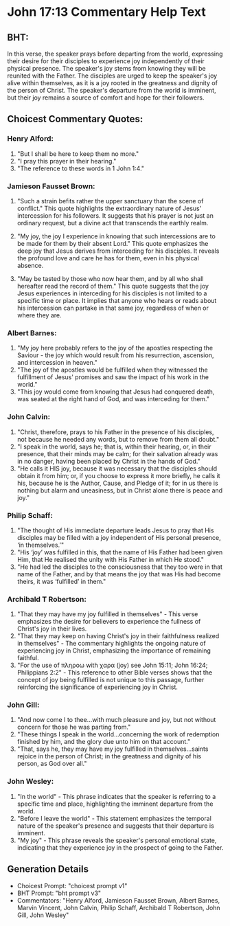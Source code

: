 # John 17:13 Commentary Help Text

## BHT:
In this verse, the speaker prays before departing from the world, expressing their desire for their disciples to experience joy independently of their physical presence. The speaker's joy stems from knowing they will be reunited with the Father. The disciples are urged to keep the speaker's joy alive within themselves, as it is a joy rooted in the greatness and dignity of the person of Christ. The speaker's departure from the world is imminent, but their joy remains a source of comfort and hope for their followers.

## Choicest Commentary Quotes:
### Henry Alford:
1. "But I shall be here to keep them no more."
2. "I pray this prayer in their hearing."
3. "The reference to these words in 1 John 1:4."

### Jamieson Fausset Brown:
1. "Such a strain befits rather the upper sanctuary than the scene of conflict." This quote highlights the extraordinary nature of Jesus' intercession for his followers. It suggests that his prayer is not just an ordinary request, but a divine act that transcends the earthly realm.

2. "My joy, the joy I experience in knowing that such intercessions are to be made for them by their absent Lord." This quote emphasizes the deep joy that Jesus derives from interceding for his disciples. It reveals the profound love and care he has for them, even in his physical absence.

3. "May be tasted by those who now hear them, and by all who shall hereafter read the record of them." This quote suggests that the joy Jesus experiences in interceding for his disciples is not limited to a specific time or place. It implies that anyone who hears or reads about his intercession can partake in that same joy, regardless of when or where they are.

### Albert Barnes:
1. "My joy here probably refers to the joy of the apostles respecting the Saviour - the joy which would result from his resurrection, ascension, and intercession in heaven."
2. "The joy of the apostles would be fulfilled when they witnessed the fulfillment of Jesus' promises and saw the impact of his work in the world."
3. "This joy would come from knowing that Jesus had conquered death, was seated at the right hand of God, and was interceding for them."

### John Calvin:
1. "Christ, therefore, prays to his Father in the presence of his disciples, not because he needed any words, but to remove from them all doubt."
2. "I speak in the world, says he; that is, within their hearing, or, in their presence, that their minds may be calm; for their salvation already was in no danger, having been placed by Christ in the hands of God."
3. "He calls it HIS joy, because it was necessary that the disciples should obtain it from him; or, if you choose to express it more briefly, he calls it his, because he is the Author, Cause, and Pledge of it; for in us there is nothing but alarm and uneasiness, but in Christ alone there is peace and joy."

### Philip Schaff:
1. "The thought of His immediate departure leads Jesus to pray that His disciples may be filled with a joy independent of His personal presence, ‘in themselves.’"
2. "His ‘joy’ was fulfilled in this, that the name of His Father had been given Him, that He realised the unity with His Father in which He stood."
3. "He had led the disciples to the consciousness that they too were in that name of the Father, and by that means the joy that was His had become theirs, it was ‘fulfilled’ in them."

### Archibald T Robertson:
1. "That they may have my joy fulfilled in themselves" - This verse emphasizes the desire for believers to experience the fullness of Christ's joy in their lives.
2. "That they may keep on having Christ's joy in their faithfulness realized in themselves" - The commentary highlights the ongoing nature of experiencing joy in Christ, emphasizing the importance of remaining faithful.
3. "For the use of πληροω with χαρα (joy) see John 15:11; John 16:24; Philippians 2:2" - This reference to other Bible verses shows that the concept of joy being fulfilled is not unique to this passage, further reinforcing the significance of experiencing joy in Christ.

### John Gill:
1. "And now come I to thee...with much pleasure and joy, but not without concern for those he was parting from." 
2. "These things I speak in the world...concerning the work of redemption finished by him, and the glory due unto him on that account." 
3. "That, says he, they may have my joy fulfilled in themselves...saints rejoice in the person of Christ; in the greatness and dignity of his person, as God over all."

### John Wesley:
1. "In the world" - This phrase indicates that the speaker is referring to a specific time and place, highlighting the imminent departure from the world.
2. "Before I leave the world" - This statement emphasizes the temporal nature of the speaker's presence and suggests that their departure is imminent.
3. "My joy" - This phrase reveals the speaker's personal emotional state, indicating that they experience joy in the prospect of going to the Father.


## Generation Details
- Choicest Prompt: "choicest prompt v1"
- BHT Prompt: "bht prompt v3"
- Commentators: "Henry Alford, Jamieson Fausset Brown, Albert Barnes, Marvin Vincent, John Calvin, Philip Schaff, Archibald T Robertson, John Gill, John Wesley"

